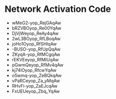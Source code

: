 # Network Activation Code
* wMeG2-yop_RejGAqAw
* bRZVBOyop_Re00YqAw
* DjVjWeyop_ReAy4qAw
* 2wL3BOyop_RfLBoqAw
* joHo1Oyop_RfSHIqAw
* -BUSO-yop_RfUpQqAw
* ZKyqA-yop_RfMCgqAw
* rEKVEeyop_RfMIUqAw
* pGwmQeyop_RfMv4qAw
* kj74lOyop_RfcwYqAw
* o5wmq-yop_ZeBQkqAw
* vPaRCeyop_Za_yMqAw
* RHvFi-yop_ZaEJcqAw
* FxUEUeyop_Zbq_YqAw